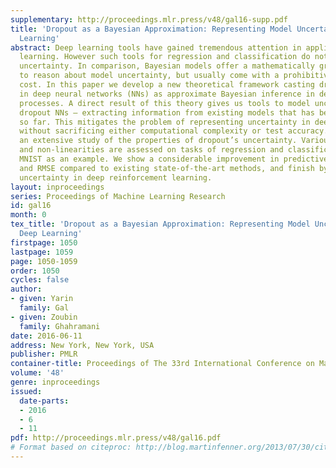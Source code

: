 ```yaml
---
supplementary: http://proceedings.mlr.press/v48/gal16-supp.pdf
title: 'Dropout as a Bayesian Approximation: Representing Model Uncertainty in Deep
  Learning'
abstract: Deep learning tools have gained tremendous attention in applied machine
  learning. However such tools for regression and classification do not capture model
  uncertainty. In comparison, Bayesian models offer a mathematically grounded framework
  to reason about model uncertainty, but usually come with a prohibitive computational
  cost. In this paper we develop a new theoretical framework casting dropout training
  in deep neural networks (NNs) as approximate Bayesian inference in deep Gaussian
  processes. A direct result of this theory gives us tools to model uncertainty with
  dropout NNs – extracting information from existing models that has been thrown away
  so far. This mitigates the problem of representing uncertainty in deep learning
  without sacrificing either computational complexity or test accuracy. We perform
  an extensive study of the properties of dropout’s uncertainty. Various network architectures
  and non-linearities are assessed on tasks of regression and classification, using
  MNIST as an example. We show a considerable improvement in predictive log-likelihood
  and RMSE compared to existing state-of-the-art methods, and finish by using dropout’s
  uncertainty in deep reinforcement learning.
layout: inproceedings
series: Proceedings of Machine Learning Research
id: gal16
month: 0
tex_title: 'Dropout as a Bayesian Approximation: Representing Model Uncertainty in
  Deep Learning'
firstpage: 1050
lastpage: 1059
page: 1050-1059
order: 1050
cycles: false
author:
- given: Yarin
  family: Gal
- given: Zoubin
  family: Ghahramani
date: 2016-06-11
address: New York, New York, USA
publisher: PMLR
container-title: Proceedings of The 33rd International Conference on Machine Learning
volume: '48'
genre: inproceedings
issued:
  date-parts:
  - 2016
  - 6
  - 11
pdf: http://proceedings.mlr.press/v48/gal16.pdf
# Format based on citeproc: http://blog.martinfenner.org/2013/07/30/citeproc-yaml-for-bibliographies/
---
```


